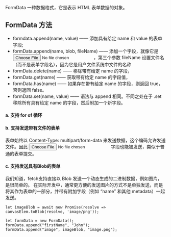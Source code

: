 FormData 一种数据格式，它是表示 HTML 表单数据的对象。

## FormData 方法
- formdata.append(name, value) —— 添加具有给定 name 和 value 的表单字段; 
- formData.append(name, blob, fileName) —— 添加一个字段，就像它是 <input type="file">，第三个参数 fileName 设置文件名（而不是表单字段名），因为它是用户文件系统中文件的名称
- formData.delete(name) —— 移除带有给定 name 的字段，
- formData.get(name) —— 获取带有给定 name 的字段值，
- formData.has(name) —— 如果存在带有给定 name 的字段，则返回 true，否则返回 false。
- formData.set(name, value) ——  语法与 append 相同。不同之处在于 .set 移除所有具有给定 name 的字段，然后附加一个新字段。

#### a. 支持 for of 循环
#### b. 支持发送带有文件的表单
表单始终以 Content-Type: multipart/form-data 来发送数据，这个编码允许发送文件。因此 <input type="file"> 字段也能被发送，类似于普通的表单提交。
#### c. 支持发送具有Blob的表单
我们知道，fetch支持直接以 Blob 发送一个动态生成的二进制数据，例如图片，是很简单的。 在实际开发中，通常更方便的发送图片的方式不是单独发送，而是将其作为表单的一部分，并带有附加字段（例如 “name” 和其他 metadata）一起发送。
```
let imageBlob = await new Promise(resolve => canvasElem.toBlob(resolve, 'image/png'));

let formData = new FormData();
formData.append("firstName", "John");
formData.append("image", imageBlob, "image.png");
```